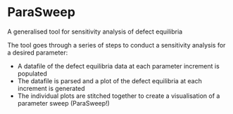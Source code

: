 # ParaSweep
A generalised tool for sensitivity analysis of defect equilibria

The tool goes through a series of steps to conduct a sensitivity analysis for a desired parameter:
  - A datafile of the defect equilibria data at each parameter increment is populated
  - The datafile is parsed and a plot of the defect equilibria at each increment is generated
  - The individual plots are stitched together to create a visualisation of a parameter sweep (ParaSweep!)
